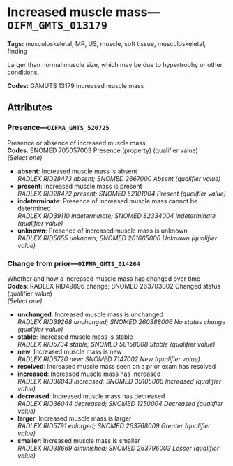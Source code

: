 # Increased muscle mass—`OIFM_GMTS_013179`

**Tags:** musculoskeletal, MR, US, muscle, soft tissue, musculoskeletal, finding

Larger than normal muscle size, which may be due to hypertrophy or other conditions.

**Codes:** GAMUTS 13179 increased muscle mass

## Attributes

### Presence—`OIFMA_GMTS_520725`

Presence or absence of increased muscle mass  
**Codes**: SNOMED 705057003 Presence (property) (qualifier value)  
*(Select one)*

- **absent**: Increased muscle mass is absent  
_RADLEX RID28473 absent; SNOMED 2667000 Absent (qualifier value)_
- **present**: Increased muscle mass is present  
_RADLEX RID28472 present; SNOMED 52101004 Present (qualifier value)_
- **indeterminate**: Presence of increased muscle mass cannot be determined  
_RADLEX RID39110 indeterminate; SNOMED 82334004 Indeterminate (qualifier value)_
- **unknown**: Presence of increased muscle mass is unknown  
_RADLEX RID5655 unknown; SNOMED 261665006 Unknown (qualifier value)_

### Change from prior—`OIFMA_GMTS_014264`

Whether and how a increased muscle mass has changed over time  
**Codes**: RADLEX RID49896 change; SNOMED 263703002 Changed status (qualifier value)  
*(Select one)*

- **unchanged**: Increased muscle mass is unchanged  
_RADLEX RID39268 unchanged; SNOMED 260388006 No status change (qualifier value)_
- **stable**: Increased muscle mass is stable  
_RADLEX RID5734 stable; SNOMED 58158008 Stable (qualifier value)_
- **new**: Increased muscle mass is new  
_RADLEX RID5720 new; SNOMED 7147002 New (qualifier value)_
- **resolved**: Increased muscle mass seen on a prior exam has resolved  
- **increased**: Increased muscle mass has increased  
_RADLEX RID36043 increased; SNOMED 35105006 Increased (qualifier value)_
- **decreased**: Increased muscle mass has decreased  
_RADLEX RID36044 decreased; SNOMED 1250004 Decreased (qualifier value)_
- **larger**: Increased muscle mass is larger  
_RADLEX RID5791 enlarged; SNOMED 263768009 Greater (qualifier value)_
- **smaller**: Increased muscle mass is smaller  
_RADLEX RID38669 diminished; SNOMED 263796003 Lesser (qualifier value)_